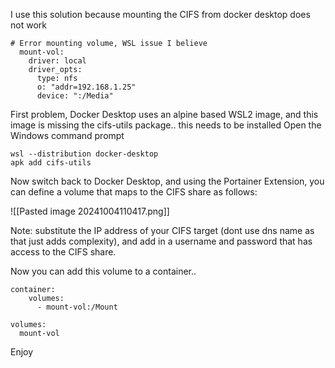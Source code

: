 I use this solution because mounting the CIFS from docker desktop does not work

```
# Error mounting volume, WSL issue I believe
  mount-vol:
    driver: local
    driver_opts:
      type: nfs
      o: "addr=192.168.1.25"
      device: ":/Media"
```

First problem, Docker Desktop uses an alpine based WSL2 image, and this image is missing the cifs-utils package.. this needs to be installed
Open the Windows command prompt

```
wsl --distribution docker-desktop
apk add cifs-utils
```

Now switch back to Docker Desktop, and using the Portainer Extension, you can define a volume that maps to the CIFS share as follows:

![[Pasted image 20241004110417.png]]

Note: substitute the IP address of your CIFS target (dont use dns name as that just adds complexity), and add in a username and password that has access to the CIFS share.

Now you can add this volume to a container..

```
container:
    volumes:
      - mount-vol:/Mount

volumes:
  mount-vol
```

Enjoy